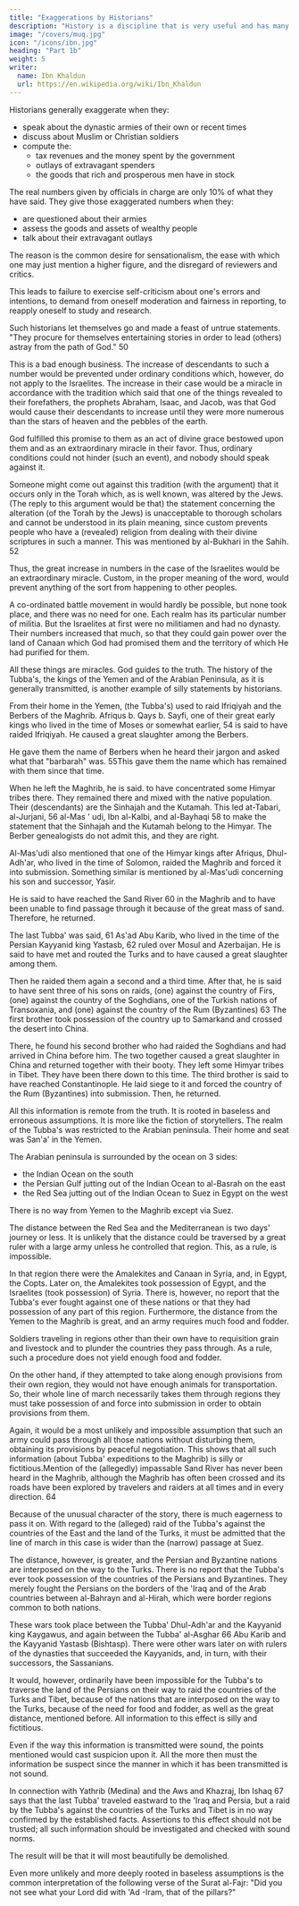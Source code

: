 ```yaml
---
title: "Exaggerations by Historians"
description: "History is a discipline that is very useful and has many different approaches"
image: "/covers/muq.jpg"
icon: "/icons/ibn.jpg"
heading: "Part 1b"
weight: 5
writer:
  name: Ibn Khaldun
  url: https://en.wikipedia.org/wiki/Ibn_Khaldun
---
```



Historians generally exaggerate when they:
- speak about the dynastic armies of their own or recent times
- discuss about Muslim or Christian soldiers
- compute the:
  - tax revenues and the money spent by the government
  - outlays of extravagant spenders
  - the goods that rich and prosperous men have in stock

<!-- , to go beyond the bounds of the ordinary, and to succumb to the temptation of sensationalism.  -->




The real numbers given by officials in charge are only 10% of what they have said. They give those exaggerated numbers when they:
- are questioned about their armies
- assess the goods and assets of wealthy people
- talk about their extravagant outlays

 <!-- are looked at in ordinary light,  -->

 <!-- give  that are to amount to a tenth of what those people have said.  -->

The reason is the common desire for sensationalism, the ease with which one may just mention a higher figure, and the disregard of reviewers and critics. 

This leads to failure to exercise self-criticism about one's errors and intentions, to demand from oneself moderation and fairness in reporting, to reapply oneself to study and research. 

Such historians let themselves go and made a feast of untrue statements. "They procure for themselves entertaining stories in order to lead (others) astray from the path of God." 50 

<!-- 51 51  -->
This is a bad enough business. The increase of descendants to such a number would be prevented under ordinary conditions which, however, do not apply to the Israelites. The increase in their case would be a miracle in accordance with the tradition which said that one of the things revealed to their forefathers, the prophets Abraham, Isaac, and Jacob, was that God would cause their descendants to increase until they were more numerous than the stars of heaven and the pebbles of the earth. 

God fulfilled this promise to them as an act of divine grace bestowed upon them and as an extraordinary miracle in their favor. Thus, ordinary conditions could not hinder (such an event), and nobody should speak against it.

Someone might come out against this tradition (with the argument) that it occurs only in the Torah which, as is well known, was altered by the Jews. (The reply to this argument would be that) the statement concerning the alteration (of the Torah by the Jews) is unacceptable to thorough scholars and cannot be understood in its plain meaning, since custom prevents people who have a (revealed) religion from dealing with their divine scriptures in such a manner. This was mentioned by al-Bukhari in the Sahih. 52 

Thus, the great increase in numbers in the case of the Israelites would be an extraordinary miracle. Custom, in the proper meaning of the word, would prevent anything of the sort from happening to other peoples.

A co-ordinated battle movement in would hardly be possible, but none took place, and there was no need for one. Each realm has its particular number of militia. But the Israelites at first were no militiamen and had no dynasty. Their numbers increased that much, so that they could gain power over the land of Canaan which God had promised them and the territory of which He had purified for them. 

All these things are miracles. God guides to the truth. The history of the Tubba's, the kings of the Yemen and of the Arabian Peninsula, as it is generally transmitted, is another example of silly statements by historians. 

From their home in the Yemen, (the Tubba's) used to raid Ifriqiyah and the Berbers of the Maghrib. Afriqus b. Qays b. Sayfi, one of their great early kings who lived in the time of Moses or somewhat earlier, 54 is said to have raided Ifriqiyah. He caused a great slaughter among the Berbers. 

He gave them the name of Berbers when he heard their jargon and asked what that "barbarah" was. 55This gave them the name which has remained with them since that time. 

When he left the Maghrib, he is said. to have concentrated some Himyar tribes there. They remained there and mixed with the native population. Their (descendants) are the Sinhajah and the Kutamah. This led at-Tabari, al-Jurjani, 56 al-Mas ' udi, Ibn al-Kalbi, and al-Bayhaqi 58 to make the statement that the Sinhajah and the Kutamah belong to the Himyar. The Berber genealogists do not admit this, and they are right. 

Al-Mas'udi also mentioned that one of the Himyar kings after Afriqus, Dhul-Adh'ar, who lived in the time of Solomon, raided the Maghrib and forced it into submission. Something similar is mentioned by al-Mas'udi concerning his son and successor, Yasir.

He is said to have reached the Sand River 60 in the Maghrib and to have been unable to find passage through it because of the great mass of sand. Therefore, he returned.

The last Tubba' was said, 61 As'ad Abu Karib, who lived in the time of the Persian Kayyanid king Yastasb, 62 ruled over Mosul and Azerbaijan. He is said to have met and routed the Turks and to have caused a great slaughter among them. 

Then he raided them again a second and a third time. After that, he is said to have sent three of his sons on raids, (one) against the country of Firs, (one) against the country of the Soghdians, one of the Turkish nations of Transoxania, and (one) against the country of the Rum (Byzantines) 63 The first brother took possession of the country up to Samarkand and crossed the desert into China. 

There, he found his second brother who had raided the Soghdians and had arrived in China before him. The two together caused a great slaughter in China and returned together with their booty. They left some Himyar tribes in Tibet. They have been there down to this time. The third brother is said to have reached Constantinople. He laid siege to it and forced the country of the Rum (Byzantines) into submission. Then, he returned. 

All this information is remote from the truth. It is rooted in baseless and erroneous assumptions. It is more like the fiction of storytellers. The realm of the Tubba's was restricted to the Arabian peninsula. Their home and seat was San'a' in the Yemen.

The Arabian peninsula is surrounded by the ocean on 3 sides: 
- the Indian Ocean on the south
- the Persian Gulf jutting out of the Indian Ocean to al-Basrah on the east
- the Red Sea jutting out of the Indian Ocean to Suez in Egypt on the west

There is no way from Yemen to the Maghrib except via Suez. 

The distance between the Red Sea and the Mediterranean is two days' journey or less. It is unlikely that the distance could be traversed by a great ruler with a large army unless he controlled that region. This, as a rule, is impossible. 

In that region there were the Amalekites and Canaan in Syria, and, in Egypt, the Copts. Later on, the Amalekites took possession of Egypt, and the Israelites (took possession) of Syria. There is, however, no report that the Tubba's ever fought against one of these nations or that they had possession of any part of this region. Furthermore, the distance from the Yemen to the Maghrib is great, and an army requires much food and fodder. 

Soldiers traveling in regions other than their own have to requisition grain and livestock and to plunder the countries they pass through. As a rule, such a procedure does not yield enough food and fodder.

On the other hand, if they attempted to take along enough provisions from their own region, they would not have enough animals for transportation. So, their whole line of march necessarily takes them through regions they must take possession of and force into submission in order to obtain provisions from them. 

Again, it would be a most unlikely and impossible assumption that such an army could pass through all those nations without disturbing them, obtaining its provisions by peaceful negotiation. This shows that all such information (about Tubba' expeditions to the Maghrib) is silly or fictitious.Mention of the (allegedly) impassable Sand River has never been heard in the Maghrib, although the Maghrib has often been crossed and its roads have been explored by travelers and raiders at all times and in every direction. 64 

Because of the unusual character of the story, there is much eagerness to pass it on. With regard to the (alleged) raid of the Tubba's against the countries of the East and the land of the Turks, it must be admitted that the line of march in this case is wider than the (narrow) passage at Suez. 

The distance, however, is greater, and the Persian and Byzantine nations are interposed on the way to the Turks. There is no report that the Tubba's ever took possession of the countries of the Persians and Byzantines. They merely fought the Persians on the borders of the 'Iraq and of the Arab countries between al-Bahrayn and al-Hirah, which were border regions common to both nations. 

These wars took place between the Tubba' Dhul-Adh'ar and the Kayyanid king Kaygawus, and again between the Tubba' al-Asghar 66 Abu Karib and the Kayyanid Yastasb (Bishtasp). There were other wars later on with rulers of the dynasties that succeeded the Kayyanids, and, in turn, with their successors, the Sassanians.

It would, however, ordinarily have been impossible for the Tubba's to traverse the land of the Persians on their way to raid the countries of the Turks and Tibet, because of the nations that are interposed on the way to the Turks, because of the need for food and fodder, as well as the great distance, mentioned before. All information to this effect is silly and fictitious. 

Even if the way this information is transmitted were sound, the points mentioned would cast suspicion upon it. All the more then must the information be suspect since the manner in which it has been transmitted is not sound. 

In connection with Yathrib (Medina) and the Aws and Khazraj, Ibn Ishaq 67 says that the last Tubba' traveled eastward to the 'Iraq and Persia, but a raid by the Tubba's against the countries of the Turks and Tibet is in no way confirmed by the established facts. Assertions to this effect should not be trusted; all such information should be investigated and checked with sound norms.

The result will be that it will most beautifully be demolished.

Even more unlikely and more deeply rooted in baseless assumptions is the common interpretation of the following verse of the Surat al-Fajr: "Did you not see what your Lord did with 'Ad -Iram, that of the pillars?" 

<!-- 70  -->
